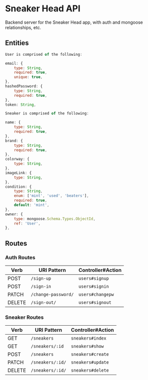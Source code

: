 # Sneaker Head API
Backend server for the Sneaker Head app, with auth and mongoose relationships, etc.

## Entities

```js
User is comprised of the following:

email: {
    type: String,
    required: true,
    unique: true,
},
hashedPassword: {
    type: String,
    required: true,
},
token: String,
```

```js
Sneaker is comprised of the following:

name: {
    type: String,
    required: true,
},
brand: {
    type: String,
    required: true,
},
colorway: {
    type: String,
},
imageLink: {
    type: String,
},
condition: {
    type: String,
    enum: ['mint', 'used', 'beaters'],
    required: true,
    default: 'mint', 
},
owner: {
    type: mongoose.Schema.Types.ObjectId,
    ref: 'User',
},
```

## Routes

### Auth Routes

| Verb   | URI Pattern            | Controller#Action |
|--------|------------------------|-------------------|
| POST   | `/sign-up`             | `users#signup`    |
| POST   | `/sign-in`             | `users#signin`    |
| PATCH  | `/change-password/` | `users#changepw`  |
| DELETE | `/sign-out/`        | `users#signout`   |


### Sneaker Routes

| Verb   | URI Pattern            | Controller#Action |
|--------|------------------------|-------------------|
| GET   | `/sneakers`             | `sneakers#index`    |
| GET   | `/sneakers/:id`             | `sneakers#show`    |
| POST   | `/sneakers`             | `sneakers#create`    |
| PATCH  | `/sneakers/:id/` | `sneakers#update`  |
| DELETE | `/sneakers/:id/`        | `sneakers#delete`   |
